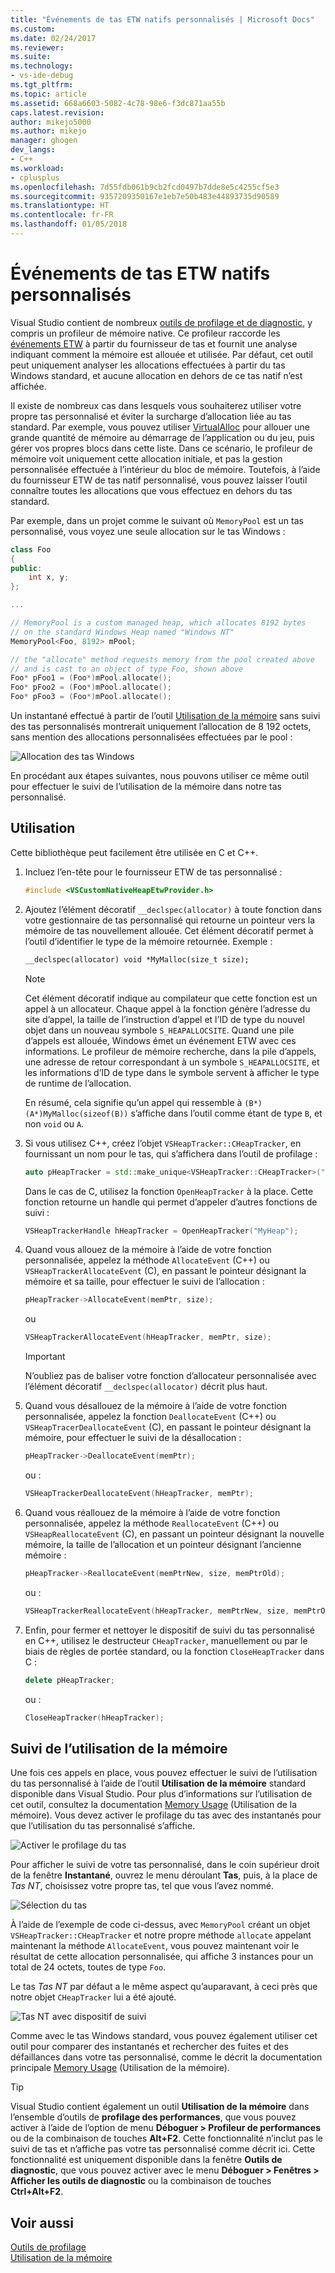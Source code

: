 ```yaml
---
title: "Événements de tas ETW natifs personnalisés | Microsoft Docs"
ms.custom: 
ms.date: 02/24/2017
ms.reviewer: 
ms.suite: 
ms.technology:
- vs-ide-debug
ms.tgt_pltfrm: 
ms.topic: article
ms.assetid: 668a6603-5082-4c78-98e6-f3dc871aa55b
caps.latest.revision: 
author: mikejo5000
ms.author: mikejo
manager: ghogen
dev_langs:
- C++
ms.workload:
- cplusplus
ms.openlocfilehash: 7d55fdb061b9cb2fcd0497b7dde8e5c4255cf5e3
ms.sourcegitcommit: 9357209350167e1eb7e50b483e44893735d90589
ms.translationtype: HT
ms.contentlocale: fr-FR
ms.lasthandoff: 01/05/2018
---
```

# <a name="custom-native-etw-heap-events"></a>Événements de tas ETW natifs personnalisés

Visual Studio contient de nombreux [outils de profilage et de diagnostic](../profiling/profiling-tools.md), y compris un profileur de mémoire native.  Ce profileur raccorde les [événements ETW](/windows-hardware/drivers/devtest/event-tracing-for-windows--etw-) à partir du fournisseur de tas et fournit une analyse indiquant comment la mémoire est allouée et utilisée.  Par défaut, cet outil peut uniquement analyser les allocations effectuées à partir du tas Windows standard, et aucune allocation en dehors de ce tas natif n’est affichée.

Il existe de nombreux cas dans lesquels vous souhaiterez utiliser votre propre tas personnalisé et éviter la surcharge d’allocation liée au tas standard.  Par exemple, vous pouvez utiliser [VirtualAlloc](https://msdn.microsoft.com/library/windows/desktop/aa366887(v=vs.85).aspx) pour allouer une grande quantité de mémoire au démarrage de l’application ou du jeu, puis gérer vos propres blocs dans cette liste.  Dans ce scénario, le profileur de mémoire voit uniquement cette allocation initiale, et pas la gestion personnalisée effectuée à l’intérieur du bloc de mémoire.  Toutefois, à l’aide du fournisseur ETW de tas natif personnalisé, vous pouvez laisser l’outil connaître toutes les allocations que vous effectuez en dehors du tas standard.

Par exemple, dans un projet comme le suivant où `MemoryPool` est un tas personnalisé, vous voyez une seule allocation sur le tas Windows :

```cpp
class Foo
{
public:
    int x, y;
};

...

// MemoryPool is a custom managed heap, which allocates 8192 bytes 
// on the standard Windows Heap named "Windows NT"
MemoryPool<Foo, 8192> mPool;

// the "allocate" method requests memory from the pool created above
// and is cast to an object of type Foo, shown above
Foo* pFoo1 = (Foo*)mPool.allocate();
Foo* pFoo2 = (Foo*)mPool.allocate();
Foo* pFoo3 = (Foo*)mPool.allocate();
```

Un instantané effectué à partir de l’outil [Utilisation de la mémoire](../profiling/memory-usage.md) sans suivi des tas personnalisés montrerait uniquement l’allocation de 8 192 octets, sans mention des allocations personnalisées effectuées par le pool :

![Allocation des tas Windows](media/heap-example-windows-heap.png)

En procédant aux étapes suivantes, nous pouvons utiliser ce même outil pour effectuer le suivi de l’utilisation de la mémoire dans notre tas personnalisé.

## <a name="how-to-use"></a>Utilisation

Cette bibliothèque peut facilement être utilisée en C et C++.

1. Incluez l’en-tête pour le fournisseur ETW de tas personnalisé :

   ```cpp
   #include <VSCustomNativeHeapEtwProvider.h>
   ```

1. Ajoutez l’élément décoratif `__declspec(allocator)` à toute fonction dans votre gestionnaire de tas personnalisé qui retourne un pointeur vers la mémoire de tas nouvellement allouée.  Cet élément décoratif permet à l’outil d’identifier le type de la mémoire retournée.  Exemple :

   ```cpp
   __declspec(allocator) void *MyMalloc(size_t size);
   ```
   
   > [!NOTE]
   > Cet élément décoratif indique au compilateur que cette fonction est un appel à un allocateur.  Chaque appel à la fonction génère l’adresse du site d’appel, la taille de l’instruction d’appel et l’ID de type du nouvel objet dans un nouveau symbole `S_HEAPALLOCSITE`.  Quand une pile d’appels est allouée, Windows émet un événement ETW avec ces informations.  Le profileur de mémoire recherche, dans la pile d’appels, une adresse de retour correspondant à un symbole `S_HEAPALLOCSITE`, et les informations d’ID de type dans le symbole servent à afficher le type de runtime de l’allocation.
   >
   > En résumé, cela signifie qu’un appel qui ressemble à `(B*)(A*)MyMalloc(sizeof(B))` s’affiche dans l’outil comme étant de type `B`, et non `void` ou `A`.

1. Si vous utilisez C++, créez l’objet `VSHeapTracker::CHeapTracker`, en fournissant un nom pour le tas, qui s’affichera dans l’outil de profilage :

   ```cpp
   auto pHeapTracker = std::make_unique<VSHeapTracker::CHeapTracker>("MyCustomHeap");
   ```

   Dans le cas de C, utilisez la fonction `OpenHeapTracker` à la place.  Cette fonction retourne un handle qui permet d’appeler d’autres fonctions de suivi :
  
   ```C
   VSHeapTrackerHandle hHeapTracker = OpenHeapTracker("MyHeap");
   ```

1. Quand vous allouez de la mémoire à l’aide de votre fonction personnalisée, appelez la méthode `AllocateEvent` (C++) ou `VSHeapTrackerAllocateEvent` (C), en passant le pointeur désignant la mémoire et sa taille, pour effectuer le suivi de l’allocation :

   ```cpp
   pHeapTracker->AllocateEvent(memPtr, size);
   ```

   ou

   ```C
   VSHeapTrackerAllocateEvent(hHeapTracker, memPtr, size);
   ```

   > [!IMPORTANT]
   > N’oubliez pas de baliser votre fonction d’allocateur personnalisée avec l’élément décoratif `__declspec(allocator)` décrit plus haut.

1. Quand vous désallouez de la mémoire à l’aide de votre fonction personnalisée, appelez la fonction `DeallocateEvent` (C++) ou `VSHeapTracerDeallocateEvent` (C), en passant le pointeur désignant la mémoire, pour effectuer le suivi de la désallocation :

   ```cpp
   pHeapTracker->DeallocateEvent(memPtr);
   ```

   ou :

   ```C
   VSHeapTrackerDeallocateEvent(hHeapTracker, memPtr);
   ```

1. Quand vous réallouez de la mémoire à l’aide de votre fonction personnalisée, appelez la méthode `ReallocateEvent` (C++) ou `VSHeapReallocateEvent` (C), en passant un pointeur désignant la nouvelle mémoire, la taille de l’allocation et un pointeur désignant l’ancienne mémoire :

   ```cpp
   pHeapTracker->ReallocateEvent(memPtrNew, size, memPtrOld);
   ```

   ou :

   ```C
   VSHeapTrackerReallocateEvent(hHeapTracker, memPtrNew, size, memPtrOld);
   ```

1. Enfin, pour fermer et nettoyer le dispositif de suivi du tas personnalisé en C++, utilisez le destructeur `CHeapTracker`, manuellement ou par le biais de règles de portée standard, ou la fonction `CloseHeapTracker` dans C :

   ```cpp
   delete pHeapTracker;
   ```

   ou :

   ```C
   CloseHeapTracker(hHeapTracker);
   ```

## <a name="tracking-memory-usage"></a>Suivi de l’utilisation de la mémoire
Une fois ces appels en place, vous pouvez effectuer le suivi de l’utilisation du tas personnalisé à l’aide de l’outil **Utilisation de la mémoire** standard disponible dans Visual Studio.  Pour plus d’informations sur l’utilisation de cet outil, consultez la documentation [Memory Usage](../profiling/memory-usage.md) (Utilisation de la mémoire). Vous devez activer le profilage du tas avec des instantanés pour que l’utilisation du tas personnalisé s’affiche. 

![Activer le profilage du tas](media/heap-enable-heap.png)

Pour afficher le suivi de votre tas personnalisé, dans le coin supérieur droit de la fenêtre **Instantané**, ouvrez le menu déroulant **Tas**, puis, à la place de *Tas NT*, choisissez votre propre tas, tel que vous l’avez nommé.

![Sélection du tas](media/heap-example-custom-heap.png)

À l’aide de l’exemple de code ci-dessus, avec `MemoryPool` créant un objet `VSHeapTracker::CHeapTracker` et notre propre méthode `allocate` appelant maintenant la méthode `AllocateEvent`, vous pouvez maintenant voir le résultat de cette allocation personnalisée, qui affiche 3 instances pour un total de 24 octets, toutes de type `Foo`.

Le tas *Tas NT* par défaut a le même aspect qu’auparavant, à ceci près que notre objet `CHeapTracker` lui a été ajouté.

![Tas NT avec dispositif de suivi](media/heap-example-windows-heap.png)

Comme avec le tas Windows standard, vous pouvez également utiliser cet outil pour comparer des instantanés et rechercher des fuites et des défaillances dans votre tas personnalisé, comme le décrit la documentation principale [Memory Usage](../profiling/memory-usage.md) (Utilisation de la mémoire).

> [!TIP]
> Visual Studio contient également un outil **Utilisation de la mémoire** dans l’ensemble d’outils de **profilage des performances**, que vous pouvez activer à l’aide de l’option de menu **Déboguer > Profileur de performances** ou de la combinaison de touches **Alt+F2**.  Cette fonctionnalité n’inclut pas le suivi de tas et n’affiche pas votre tas personnalisé comme décrit ici.  Cette fonctionnalité est uniquement disponible dans la fenêtre **Outils de diagnostic**, que vous pouvez activer avec le menu **Déboguer > Fenêtres > Afficher les outils de diagnostic** ou la combinaison de touches **Ctrl+Alt+F2**.

## <a name="see-also"></a>Voir aussi
[Outils de profilage](../profiling/profiling-tools.md)  
[Utilisation de la mémoire](../profiling/memory-usage.md)
